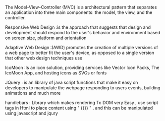 
The Model-View-Controller (MVC) is a architectural pattern that separates an application into three main components: the model, the view, and the controller.

Responsive Web Design :is the approach that suggests that design and development should respond to the user's behavior and environment based on screen size, platform and orientation

Adaptive Web Design :(AWD) promotes the creation of multiple versions of a web page to better fit the user's device, as opposed to a single version that other web design techniques use

IcoMoon :Is an icon solution, providing  services like  Vector Icon Packs, The IcoMoon App, and hosting icons as SVGs or fonts

JQuery : is an library of java script functions that make it easy on developers to  manipulate the webpage responding to users events, building animations and much more
<makes it easy to grab elements on html by css selectors and do stuff with it>

handlebars : Library which makes rendering To DOM very Easy ,
          use script tags in Html to place content using " {{}} " .
          and this can be manipulated using  javascript and jqury
